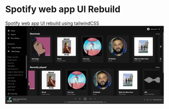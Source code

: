 # Spotify web app UI Rebuild 
Spotify web app UI rebuild using tailwindCSS
![Screenshot](Screenshot.png)
